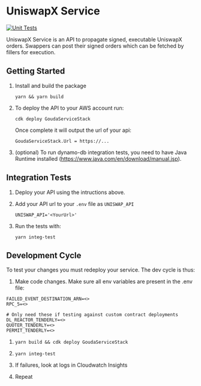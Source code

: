 # UniswapX Service

[![Unit Tests](https://github.com/Uniswap/uniswapx-service/actions/workflows/CI.yml/badge.svg)](https://github.com/Uniswap/uniswapx-service/actions/workflows/CI.yml)

UniswapX Service is an API to propagate signed, executable UniswapX orders. Swappers can post their signed orders which can be fetched by fillers for execution.

## Getting Started

1. Install and build the package
   ```
   yarn && yarn build
   ```
2. To deploy the API to your AWS account run:

   ```
   cdk deploy GoudaServiceStack
   ```

   Once complete it will output the url of your api:

   ```
   GoudaServiceStack.Url = https://...
   ```

3. (optional) To run dynamo-db integration tests, you need to have Java Runtime installed (https://www.java.com/en/download/manual.jsp).

## Integration Tests

1. Deploy your API using the intructions above.

1. Add your API url to your `.env` file as `UNISWAP_API`

   ```
   UNISWAP_API='<YourUrl>'
   ```

1. Run the tests with:
   ```
   yarn integ-test
   ```

## Development Cycle

To test your changes you must redeploy your service. The dev cycle is thus:

1. Make code changes. Make sure all env variables are present in the .env file:

```
FAILED_EVENT_DESTINATION_ARN=<>
RPC_5=<>

# Only need these if testing against custom contract deployments
DL_REACTOR_TENDERLY=<>
QUOTER_TENDERLY=<>
PERMIT_TENDERLY=<>
```

1. `yarn build && cdk deploy GoudaServiceStack`

1. `yarn integ-test`

1. If failures, look at logs in Cloudwatch Insights

1. Repeat
